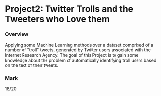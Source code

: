 # Project2: Twitter Trolls and the Tweeters who Love them

### Overview

Applying some Machine Learning methods over a dataset comprised of a number of "troll" tweets, generated by Twitter users associated with the Internet Research Agency. The goal of this Project is to gain some knowledge about the problem of automatically identifying troll users based on the text of their tweets.

### Mark

18/20
